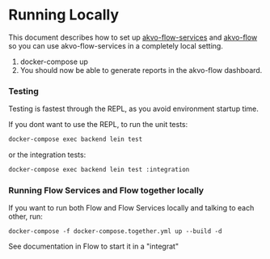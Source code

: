 # Running Locally

This document describes how to set up [akvo-flow-services](https://github.com/akvo/akvo-flow-services) and [akvo-flow](https://github.com/akvo/akvo-flow/) so you can use akvo-flow-services in a completely local setting.

1. docker-compose up
2. You should now be able to generate reports in the akvo-flow dashboard.

### Testing

Testing is fastest through the REPL, as you avoid environment startup
time.

If you dont want to use the REPL, to run the unit tests:

```sh
docker-compose exec backend lein test
```

or the integration tests:

```sh
docker-compose exec backend lein test :integration
```

### Running Flow Services and Flow together locally

If you want to run both Flow and Flow Services locally and talking to each other, run:

```
docker-compose -f docker-compose.together.yml up --build -d
```

See documentation in Flow to start it in a "integrat"